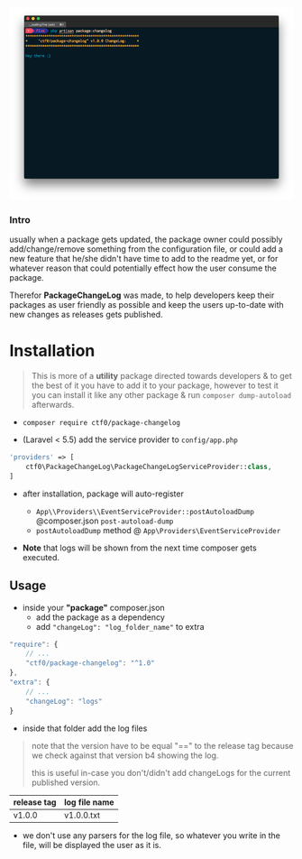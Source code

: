 <p align="center">
    <img src="demo.png">
</p>

### Intro

usually when a package gets updated, the package owner could possibly add/change/remove something from the configuration file,
or could add a new feature that he/she didn't have time to add to the readme yet,
or for whatever reason that could potentially effect how the user consume the package.

Therefor **PackageChangeLog** was made, to help developers keep their packages as user friendly as possible and keep the users up-to-date with new changes as releases gets published.

# Installation

> This is more of a **utility** package directed towards developers & to get the best of it you have to add it to your package, however to test it you can install it like any other package & run `composer dump-autoload` afterwards.

- `composer require ctf0/package-changelog`

- (Laravel < 5.5) add the service provider to `config/app.php`

```php
'providers' => [
    ctf0\PackageChangeLog\PackageChangeLogServiceProvider::class,
]
```

- after installation, package will auto-register
  + `App\\Providers\\EventServiceProvider::postAutoloadDump` @composer.json `post-autoload-dump`
  + `postAutoloadDump` method @ `App\Providers\EventServiceProvider`

- **Note** that logs will be shown from the next time composer gets executed.

## Usage

- inside your **"package"** composer.json
    + add the package as a dependency
    + add `"changeLog": "log_folder_name"` to extra

```js
"require": {
    // ...
    "ctf0/package-changelog": "^1.0"
},
"extra": {
    // ...
    "changeLog": "logs"
}
```

- inside that folder add the log files
> note that the version have to be equal "==" to the release tag because we check against that version b4 showing the log.
>
> this is useful in-case you don't/didn't add changeLogs for the current published version.

   | release tag | log file name |
   |-------------|---------------|
   | v1.0.0      | v1.0.0.txt    |

- we don't use any parsers for the log file, so whatever you write in the file, will be displayed the user as it is.
